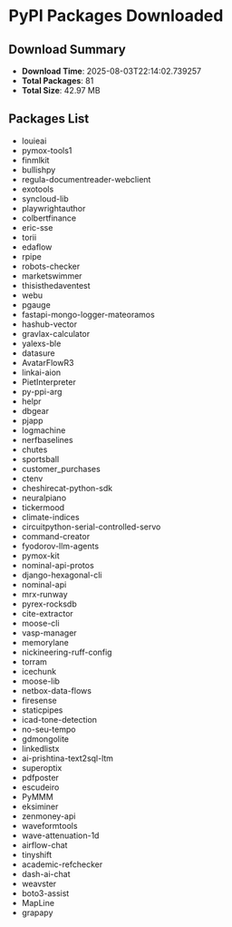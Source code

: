 # PyPI Packages Downloaded

## Download Summary
- **Download Time**: 2025-08-03T22:14:02.739257
- **Total Packages**: 81
- **Total Size**: 42.97 MB

## Packages List
- louieai
- pymox-tools1
- finmlkit
- bullishpy
- regula-documentreader-webclient
- exotools
- syncloud-lib
- playwrightauthor
- colbertfinance
- eric-sse
- torii
- edaflow
- rpipe
- robots-checker
- marketswimmer
- thisisthedaventest
- webu
- pgauge
- fastapi-mongo-logger-mateoramos
- hashub-vector
- gravlax-calculator
- yalexs-ble
- datasure
- AvatarFlowR3
- linkai-aion
- PietInterpreter
- py-ppi-arg
- helpr
- dbgear
- pjapp
- logmachine
- nerfbaselines
- chutes
- sportsball
- customer_purchases
- ctenv
- cheshirecat-python-sdk
- neuralpiano
- tickermood
- climate-indices
- circuitpython-serial-controlled-servo
- command-creator
- fyodorov-llm-agents
- pymox-kit
- nominal-api-protos
- django-hexagonal-cli
- nominal-api
- mrx-runway
- pyrex-rocksdb
- cite-extractor
- moose-cli
- vasp-manager
- memorylane
- nickineering-ruff-config
- torram
- icechunk
- moose-lib
- netbox-data-flows
- firesense
- staticpipes
- icad-tone-detection
- no-seu-tempo
- gdmongolite
- linkedlistx
- ai-prishtina-text2sql-ltm
- superoptix
- pdfposter
- escudeiro
- PyMMM
- eksiminer
- zenmoney-api
- waveformtools
- wave-attenuation-1d
- airflow-chat
- tinyshift
- academic-refchecker
- dash-ai-chat
- weavster
- boto3-assist
- MapLine
- grapapy
